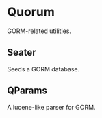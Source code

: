 # Quorum

GORM-related utilities.

## Seater

Seeds a GORM database.

## QParams

A lucene-like parser for GORM.
